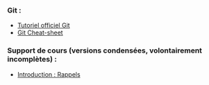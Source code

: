 ### Git :

* [Tutoriel officiel Git](https://git-scm.com/docs/gittutorial)
* [Git Cheat-sheet](https://education.github.com/git-cheat-sheet-education.pdf)

### Support de cours (versions condensées, volontairement incomplètes) :
* [Introduction : Rappels](https://pageperso.lis-lab.fr/~petru.valicov/Cours/M3105/Introduction_x4.pdf)
